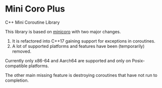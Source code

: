 # Mini Coro Plus

C++ Mini Coroutine Library

This library is based on [minicoro](https://github.com/edubart/minicoro) with two major changes.

 1. It is refactored into C++17 gaining support for exceptions in coroutines.
 2. A lot of supported platforms and features have been (temporarily) removed.

Currently only x86-64 and Aarch64 are supported and only on Posix-compatible platforms.

The other main missing feature is destroying coroutines that have not run to completion.
